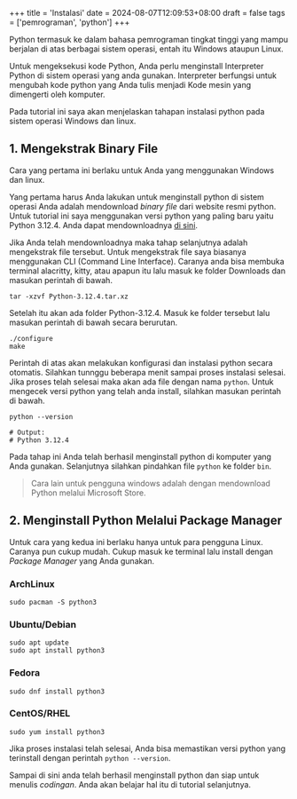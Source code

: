 +++
title = 'Instalasi'
date = 2024-08-07T12:09:53+08:00
draft = false
tags = ['pemrograman', 'python']
+++

Python termasuk ke dalam bahasa pemrograman tingkat tinggi yang mampu berjalan di atas berbagai
sistem operasi, entah itu Windows ataupun Linux.

Untuk mengeksekusi kode Python, Anda perlu menginstall Interpreter Python di sistem operasi yang
anda gunakan. Interpreter berfungsi untuk mengubah kode python yang Anda tulis menjadi Kode mesin
yang dimengerti oleh komputer.

Pada tutorial ini saya akan menjelaskan tahapan instalasi python pada sistem operasi Windows dan
linux.

## 1. Mengekstrak Binary File

Cara yang pertama ini berlaku untuk Anda yang menggunakan Windows dan linux.

Yang pertama harus Anda lakukan untuk menginstall python di sistem operasi Anda adalah mendownload
*binary file* dari website resmi python. Untuk tutorial ini saya menggunakan versi python yang paling
baru yaitu Python 3.12.4. Anda dapat mendownloadnya [di sini](https://www.python.org/ftp/python/3.12.4/Python-3.12.4.tar.xz).

Jika Anda telah mendownloadnya maka tahap selanjutnya adalah mengekstrak file tersebut. Untuk
mengekstrak file saya biasanya menggunakan CLI (Command Line Interface). Caranya anda bisa membuka
terminal alacritty, kitty, atau apapun itu lalu masuk ke folder Downloads dan masukan perintah di bawah.

```fish
tar -xzvf Python-3.12.4.tar.xz
```

Setelah itu akan ada folder Python-3.12.4. Masuk ke folder tersebut lalu masukan perintah di bawah
secara berurutan.

```fish
./configure
make
```

Perintah di atas akan melakukan konfigurasi dan instalasi python secara otomatis. Silahkan tunnggu beberapa
menit sampai proses instalasi selesai. Jika proses telah selesai maka akan ada file dengan nama `python`.
Untuk mengecek versi python yang telah anda install, silahkan masukan perintah di bawah.

```fish
python --version

# Output:
# Python 3.12.4
```

Pada tahap ini Anda telah berhasil menginstall python di komputer yang Anda gunakan. Selanjutnya
silahkan pindahkan file `python` ke folder `bin`.

<blockquote>
Cara lain untuk pengguna windows adalah dengan mendownload Python melalui Microsoft Store.
</blockquote>

## 2. Menginstall Python Melalui Package Manager

Untuk cara yang kedua ini berlaku hanya untuk para pengguna Linux. Caranya pun cukup mudah. Cukup
masuk ke terminal lalu install dengan *Package Manager* yang Anda gunakan.

### ArchLinux
```fish
sudo pacman -S python3
```
### Ubuntu/Debian
```fish
sudo apt update
sudo apt install python3
```

### Fedora
```fish
sudo dnf install python3
```

### CentOS/RHEL
```fish
sudo yum install python3
```

Jika proses instalasi telah selesai, Anda bisa memastikan versi python yang terinstall dengan
perintah `python --version`.

Sampai di sini anda telah berhasil menginstall python dan siap untuk menulis *codingan*. Anda akan
belajar hal itu di tutorial selanjutnya.
